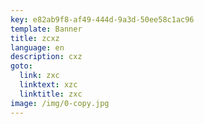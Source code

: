 ```yaml
---
key: e82ab9f8-af49-444d-9a3d-50ee58c1ac96
template: Banner
title: zcxz
language: en
description: cxz
goto:
  link: zxc
  linktext: xzc
  linktitle: zxc
image: /img/0-copy.jpg
---
```


